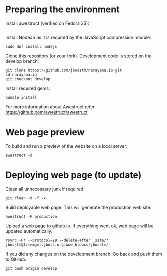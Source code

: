 # Preparing the environment

Install awestruct (verified on Fedora 35):
```sudo dnf -y update && sudo dnf -y install gcc-c++ make ruby-devel libxml2-devel libxslt-devel libffi-devel findutils git ruby tar redhat-rpm-config which python2 patchutils gem && dnf sudo clean all
```

Install NodeJS as it is required by the JavaScript compression module:
```
sudo dnf install nodejs
```

Clone this repository (or your fork). Development code is stored on the develop branch:
```
git clone https://github.com/jbosstm/narayana.io.git
cd narayana.io
git checkout develop
```

Install required gems:
```
bundle install
```

For more information about Awestruct refer https://github.com/awestruct/awestruct

# Web page preview

To build and run a preview of the website on a local server:
```
awestruct -d
```

# Deploying web page (to update)

Clean all unnecessary junk if required
```
git clean -d -f -x
```

Build deployable web page. This will generate the production web site.
```
awestruct -P production
```

Upload a web page to github.io. If everything went ok, web page will be updated automatically.
```
rsync -Pr --protocol=28 --delete-after _site/* jbosstm@filemgmt.jboss.org:www_htdocs/jbosstm/
```


If you did any changes on the development branch. Go back and push them to GitHub.
```
git push origin develop
```
